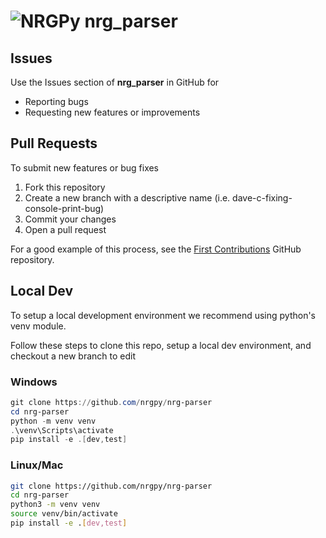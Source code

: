 # ![NRGPy](https://www.gravatar.com/avatar/6282094b092c756acc9f7552b164edfe?s=24) nrg_parser

## Issues

Use the Issues section of **nrg_parser** in GitHub for

- Reporting bugs
- Requesting new features or improvements

## Pull Requests

To submit new features or bug fixes

1. Fork this repository
1. Create a new branch with a descriptive name (i.e. dave-c-fixing-console-print-bug)
1. Commit your changes
1. Open a pull request

For a good example of this process, see the [First Contributions](https://github.com/firstcontributions/first-contributions#first-contributions) GitHub repository.

## Local Dev

To setup a local development environment we recommend using python's venv module.

Follow these steps to clone this repo, setup a local dev environment, and checkout
a new branch to edit

### Windows

```powershell
git clone https://github.com/nrgpy/nrg-parser
cd nrg-parser
python -m venv venv
.\venv\Scripts\activate
pip install -e .[dev,test]
```

### Linux/Mac

```bash
git clone https://github.com/nrgpy/nrg-parser
cd nrg-parser
python3 -m venv venv
source venv/bin/activate
pip install -e .[dev,test]
```
